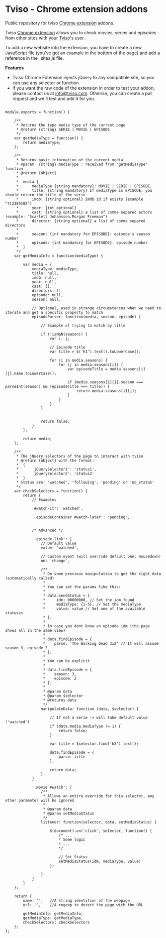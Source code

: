 # Tviso - Chrome extension addons

Public repository for tviso [Chrome extension](https://chrome.google.com/webstore/detail/tviso-extension/lmmeiimpckggkicjmjoldhpifoelbnfl) addons.

Tviso [Chrome extension](https://chrome.google.com/webstore/detail/tviso-extension/lmmeiimpckggkicjmjoldhpifoelbnfl) allows you to check movies, series and episodes from other sites with your [Tviso](https://www.tviso.com)'s user.

To add a new website into the extension, you have to create a new JavaScript file (you've got an example in the bottom of the page) and add a reference in the _sites.js file.

**Features**

* Tviso Chrome Extension injects jQuery to any compatible site, so you can use any selector or function
* If you want the raw code of the extension in order to test your addon, please contact us at [info@tviso.com](mailto://info@tviso.com). Otherise, you can create a pull request and we'll test and add it for you.


<pre><code>
module.exports = function() {

    /**
     * Returns the type media type of the current page
     * @return {string} SERIE | MOVIE | EPISODE
     */
    var getMediaType = function() {
        return mediaType;
    };

    /**
     * Returns basic information of the current media
     * @param  {string} mediaType : received from "getMediaType" function
     * @return {object} 
     * 
     *  media {
     *      mediaType {string mandatory}: MOVIE | SERIE | EPISODE,
     *      title: {string mandatory} If mediaType is EPISODE, you should return the title of the serie
     *      imdb: {string optional} imdb id if exists (example "tt2389182")
     *      year: {int optional}
     *      cast: {string optional} a list of comma separed actors (example: "Scarlett Johansson,Morgan Freeman")
     *      director: {string optional} a list of comma separed directors
     *
     *      season: {int mandatory for EPISODE}: episode's season number
     *      episode: {int mandatory for EPISODE}: episode number
     *  }
     */
    var getMediaInfo = function(mediaType) {

        var media = {
            mediaType: mediaType,
            title: null,
            imdb: null,
            year: null,
            cast: [],
            directors: [],
            episode: null,
            season: null,
            
            // Optional, used in strange circumstances when we need to iterate and get a specific property to match
            episodeParser: function(media, season, episode) {
            
                // Example of trying to match by title
                
                if (!isNaN(season)) {
                    var i, j;
                
                    // Episode title 
                    var title = $('h1').text().toLowerCase();
    
                    for (i in media.seasons) {
                        for (j in media.seasons[i]) {
                            var episodeTitle = media.seasons[i][j].name.toLowerCase();
    
                            if (media.seasons[i][j].season === parseInt(season) && (episodeTitle === title)) {
                                return media.seasons[i][j];
                            }
                        }
                    }
                }
                

                return false;
            }
        };

        return media;
    };

    /**
     * The jQuery selectors of the page to interact with tviso
     * @return {object} with the format:
     *  {
     *      'jQuerySelector1': 'status1',
     *      'jQuerySelector2': 'status2'
     *  }
     * Status are: 'watched', 'following', 'pending' or 'no_status'
     */
    var checkSelectors = function() {
        return {
            // Examples
            
            '#watch-it': 'watched',
            
            '.episodeContainer #watch-later': 'pending',
            
            
            /* Advanced */
            
            '.episode.link': {
                // Default value
                value: 'watched',
                
                // Custom event (will override default one: mousedown)
                on: 'change',
                
                /**
                 * Do some previous manipulation to get the right data (automatically called)
                 *
                 * You can set the params like this:
                 *
                 * data.sendStatus = {
                 *     idm: 00000000, // Set the idm found 
                 *     mediaType: {1-5}, // Set the mediaType
                 *     value: value // Set one of the available statuses
                 * };
                 *
                 * In case you dont know an episode idm (the page shows all in the same view)
                 *
                 * data.findEpisode = {
                 *    parse: 'The Walking Dead 3x2' // It will assume season 3, episode 2
                 * };
                 *
                 * You can be explicit
                 *
                 * data.findEpisode = {
                 *    season: 3,
                 *    episode: 2
                 * };
                 *
                 * @param data
                 * @param $selector
                 * @returns data
                 */
                manipulateData: function (data, $selector) {
                    
                    // If not a serie -> will take default value ('watched')
                    if (data.media.mediaType != 1) {
                        return false;
                    }
    
                    var title = $selector.find('h2').text();
    
                    data.findEpisode = {
                        parse: title
                    };
    
                    return data;
                }
            }
            
            '.movie #watch': {
                /**
                 * Allows an entire override for this selector, any other parameter will be ignored
                 * 
                 * @param data
                 * @param setMediaStatus
                 */
                listener: function(selector, data, setMediaStatus) {
                    
                    $(document).on('click', selector, function() {
                        /* ...
                        * Some logic
                        * ...
                        */
                        
                        // Set Status
                        setMediaStatus(idm, mediaType, value) 
                    }; 
                    
                }
            }
        }
    };

    return {
        name: '',   //A string identifier of the webpage
        url: '',    //A regexp to detect the page with the URL

        getMediaInfo: getMediaInfo,
        getMediaType: getMediaType,
        checkSelectors: checkSelectors
    };
};
</code></pre>
